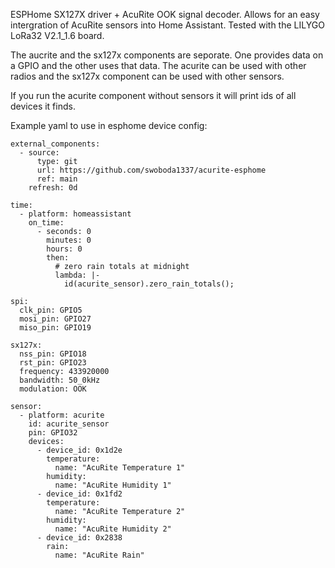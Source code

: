 ESPHome SX127X driver + AcuRite OOK signal decoder. Allows for an easy intergration of AcuRite sensors into Home Assistant. Tested with the LILYGO LoRa32 V2.1_1.6 board.

The aucrite and the sx127x components are seporate. One provides data on a GPIO and the other uses that data. The acurite can be used with other radios and the sx127x component can be used with other sensors. 

If you run the acurite component without sensors it will print ids of all devices it finds. 

Example yaml to use in esphome device config:
    
    external_components:
      - source:
          type: git
          url: https://github.com/swoboda1337/acurite-esphome
          ref: main
        refresh: 0d
    
    time:
      - platform: homeassistant
        on_time:
          - seconds: 0
            minutes: 0
            hours: 0
            then:
              # zero rain totals at midnight
              lambda: |-
                id(acurite_sensor).zero_rain_totals();
    
    spi:
      clk_pin: GPIO5
      mosi_pin: GPIO27
      miso_pin: GPIO19
    
    sx127x:
      nss_pin: GPIO18
      rst_pin: GPIO23
      frequency: 433920000
      bandwidth: 50_0kHz
      modulation: OOK
    
    sensor:
      - platform: acurite
        id: acurite_sensor
        pin: GPIO32
        devices:
          - device_id: 0x1d2e
            temperature:
              name: "AcuRite Temperature 1"
            humidity:
              name: "AcuRite Humidity 1"
          - device_id: 0x1fd2
            temperature:
              name: "AcuRite Temperature 2"
            humidity:
              name: "AcuRite Humidity 2"
          - device_id: 0x2838
            rain:
              name: "AcuRite Rain"


